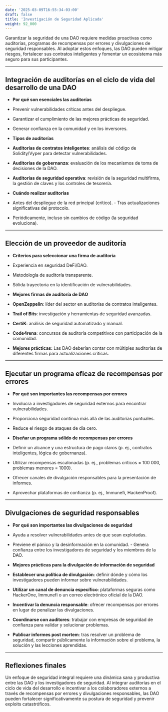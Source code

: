 ```yaml
---
date: '2025-03-09T16:55:34-03:00'
draft: false
title: 'Investigación de Seguridad Aplicada'
weight: 92_000
---
```


Garantizar la seguridad de una DAO requiere medidas proactivas como auditorías, programas de recompensas por errores y divulgaciones de seguridad responsables. Al adoptar estos enfoques, las DAO pueden mitigar riesgos, fortalecer sus contratos inteligentes y fomentar un ecosistema más seguro para sus participantes.

---

## **Integración de auditorías en el ciclo de vida del desarrollo de una DAO**

- **Por qué son esenciales las auditorías**
- Prevenir vulnerabilidades críticas antes del despliegue.
- Garantizar el cumplimiento de las mejores prácticas de seguridad.
- Generar confianza en la comunidad y en los inversores.

- **Tipos de auditorías**
- **Auditorías de contratos inteligentes**: análisis del código de Solidity/Vyper para detectar vulnerabilidades.
- **Auditorías de gobernanza**: evaluación de los mecanismos de toma de decisiones de la DAO.
- **Auditorías de seguridad operativa**: revisión de la seguridad multifirma, la gestión de claves y los controles de tesorería.

- **Cuándo realizar auditorías**
- Antes del despliegue de la red principal (crítico). - Tras actualizaciones significativas del protocolo.
- Periódicamente, incluso sin cambios de código (la seguridad evoluciona).

---

## **Elección de un proveedor de auditoría**

- **Criterios para seleccionar una firma de auditoría**
- Experiencia en seguridad DeFi/DAO.
- Metodología de auditoría transparente.
- Sólida trayectoria en la identificación de vulnerabilidades.

- **Mejores firmas de auditoría de DAO**
- **OpenZeppelin**: líder del sector en auditorías de contratos inteligentes.
- **Trail of Bits**: investigación y herramientas de seguridad avanzadas.
- **CertiK**: análisis de seguridad automatizado y manual.
- **Code4rena**: concursos de auditoría competitivos con participación de la comunidad.

- **Mejores prácticas:** Las DAO deberían contar con múltiples auditorías de diferentes firmas para actualizaciones críticas.

---

## **Ejecutar un programa eficaz de recompensas por errores**

- **Por qué son importantes las recompensas por errores**
- Involucra a investigadores de seguridad externos para encontrar vulnerabilidades.
- Proporciona seguridad continua más allá de las auditorías puntuales.
- Reduce el riesgo de ataques de día cero.

- **Diseñar un programa sólido de recompensas por errores**
- Definir un alcance y una estructura de pago claros (p. ej., contratos inteligentes, lógica de gobernanza).
- Utilizar recompensas escalonadas (p. ej., problemas críticos = 100 000, problemas menores = 1000).
- Ofrecer canales de divulgación responsables para la presentación de informes.
- Aprovechar plataformas de confianza (p. ej., Immunefi, HackenProof).

---

## **Divulgaciones de seguridad responsables**

- **Por qué son importantes las divulgaciones de seguridad**
- Ayuda a resolver vulnerabilidades antes de que sean explotadas.
- Previene el pánico y la desinformación en la comunidad. - Genera confianza entre los investigadores de seguridad y los miembros de la DAO.

- **Mejores prácticas para la divulgación de información de seguridad**
- **Establecer una política de divulgación**: definir dónde y cómo los investigadores pueden informar sobre vulnerabilidades.
- **Utilizar un canal de denuncia específico**: plataformas seguras como HackerOne, Immunefi o un correo electrónico oficial de la DAO.
- **Incentivar la denuncia responsable**: ofrecer recompensas por errores en lugar de penalizar las divulgaciones.
- **Coordinarse con auditores**: trabajar con empresas de seguridad de confianza para validar y solucionar problemas.
- **Publicar informes post mortem**: tras resolver un problema de seguridad, compartir públicamente la información sobre el problema, la solución y las lecciones aprendidas.

---

## **Reflexiones finales**

Un enfoque de seguridad integral requiere una dinámica sana y productiva entre las DAO y los investigadores de seguridad. Al integrar auditorías en el ciclo de vida del desarrollo e incentivar a los colaboradores externos a través de recompensas por errores y divulgaciones responsables, las DAO pueden fortalecer significativamente su postura de seguridad y prevenir exploits catastróficos.